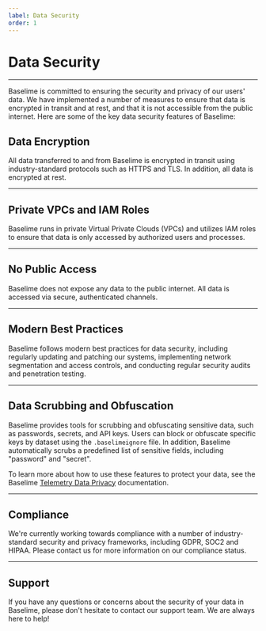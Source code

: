 ```yaml
---
label: Data Security
order: 1
---
```


# Data Security

---

Baselime is committed to ensuring the security and privacy of our users' data. We have implemented a number of measures to ensure that data is encrypted in transit and at rest, and that it is not accessible from the public internet. Here are some of the key data security features of Baselime:

## Data Encryption

All data transferred to and from Baselime is encrypted in transit using industry-standard protocols such as HTTPS and TLS. In addition, all data is encrypted at rest.

---

## Private VPCs and IAM Roles

Baselime runs in private Virtual Private Clouds (VPCs) and utilizes IAM roles to ensure that data is only accessed by authorized users and processes.

---

## No Public Access

Baselime does not expose any data to the public internet. All data is accessed via secure, authenticated channels.

---

## Modern Best Practices

Baselime follows modern best practices for data security, including regularly updating and patching our systems, implementing network segmentation and access controls, and conducting regular security audits and penetration testing.

---

## Data Scrubbing and Obfuscation

Baselime provides tools for scrubbing and obfuscating sensitive data, such as passwords, secrets, and API keys. Users can block or obfuscate specific keys by dataset using the `.baselimeignore` file. In addition, Baselime automatically scrubs a predefined list of sensitive fields, including "password" and "secret".

To learn more about how to use these features to protect your data, see the Baselime [Telemetry Data Privacy](./privacy.md) documentation.

---

## Compliance

We're currently working towards compliance with a number of industry-standard security and privacy frameworks, including GDPR, SOC2 and HIPAA. Please contact us for more information on our compliance status.

---

## Support

If you have any questions or concerns about the security of your data in Baselime, please don't hesitate to contact our support team. We are always here to help!

